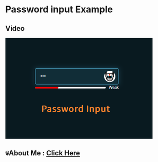 # Password input Example

## Video

[![test](/PWD_Input/Images/PWD_input.png)](https://youtu.be/l-2sANNfyOE)

## 💀About Me : [Click Here](https://linktr.ee/evileye0666)
